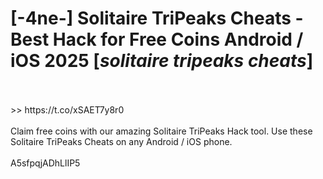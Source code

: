 # [-4ne-] Solitaire TriPeaks Cheats - Best Hack for Free Coins Android / iOS 2025 [*solitaire tripeaks cheats*]
<br>
<br> >> https://t.co/xSAET7y8r0

<br>
<br>Claim free coins with our amazing Solitaire TriPeaks Hack tool. Use these Solitaire TriPeaks Cheats on any Android / iOS phone.
<br>
<br>A5sfpqjADhLlIP5

